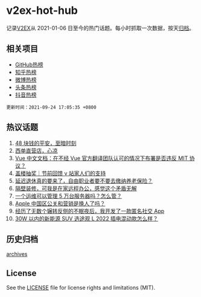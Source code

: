 # v2ex-hot-hub

 记录[V2EX](https://www.v2ex.com/)从 2021-01-06 日至今的热门话题。每小时抓取一次数据，按天[归档](archives)。
 
 ## 相关项目

- [GitHub热榜](https://github.com/lonnyzhang423/github-hot-hub)
- [知乎热榜](https://github.com/lonnyzhang423/zhihu-hot-hub)
- [微博热榜](https://github.com/lonnyzhang423/weibo-hot-hub)
- [头条热榜](https://github.com/lonnyzhang423/toutiao-hot-hub)
- [抖音热榜](https://github.com/lonnyzhang423/douyin-hot-hub)


 `更新时间：2021-09-24 17:05:35 +0800`

## 热议话题

1. [48 块钱的平安，至暗时刻](https://www.v2ex.com/t/803718)
1. [西单直营店，心凉](https://www.v2ex.com/t/803799)
1. [Vue 中文文档：在不经 Vue 官方翻译团队认可的情况下布署是否违反 MIT 协议？](https://www.v2ex.com/t/803701)
1. [盖楼抽奖｜节前回馈 v 站家人们的支持](https://www.v2ex.com/t/803832)
1. [延迟退休真的要来了，自由职业者要不要去缴纳养老保险？](https://www.v2ex.com/t/803800)
1. [隔壁装修，可我是在家远程办公，感觉这个矛盾无解](https://www.v2ex.com/t/803878)
1. [一个运维可以管理 5 万台服务器吗？怎么管？](https://www.v2ex.com/t/803912)
1. [Apple 中国区公关和营销是换人了吗？](https://www.v2ex.com/t/803751)
1. [经历了无数个辗转反侧的不眠夜后，我开发了一款匿名社交 App](https://www.v2ex.com/t/803825)
1. [30W 以内的新能源 SUV 选途观 L 2022 插电混动款怎么样？](https://www.v2ex.com/t/803815)

## 历史归档

[archives](archives)

## License

See the [LICENSE](LICENSE) file for license rights and limitations (MIT).
